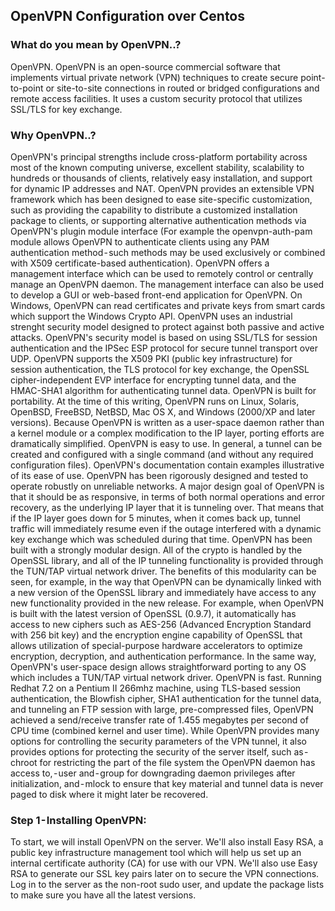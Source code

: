 ## OpenVPN Configuration over Centos
### What do you mean by OpenVPN..?
OpenVPN. OpenVPN is an open-source commercial software that implements virtual private network (VPN) techniques to create secure point-to-point or site-to-site connections in routed or bridged configurations and remote access facilities. It uses a custom security protocol that utilizes SSL/TLS for key exchange.
### Why OpenVPN..?
OpenVPN's principal strengths include cross-platform portability across most of the known computing universe, excellent stability, scalability to hundreds or thousands of clients, relatively easy installation, and support for dynamic IP addresses and NAT.
OpenVPN provides an extensible VPN framework which has been designed to ease site-specific customization, such as providing the capability to distribute a customized installation package to clients, or supporting alternative authentication methods via OpenVPN's plugin module interface (For example the openvpn-auth-pam module allows OpenVPN to authenticate clients using any PAM authentication method - such methods may be used exclusively or combined with X509 certificate-based authentication).
OpenVPN offers a management interface which can be used to remotely control or centrally manage an OpenVPN daemon. The management interface can also be used to develop a GUI or web-based front-end application for OpenVPN.
On Windows, OpenVPN can read certificates and private keys from smart cards which support the Windows Crypto API.
OpenVPN uses an industrial strenght security model designed to protect against both passive and active attacks. OpenVPN's security model is based on using SSL/TLS for session authentication and the IPSec ESP protocol for secure tunnel transport over UDP. OpenVPN supports the X509 PKI (public key infrastructure) for session authentication, the TLS protocol for key exchange, the OpenSSL cipher-independent EVP interface for encrypting tunnel data, and the HMAC-SHA1 algorithm for authenticating tunnel data.
OpenVPN is built for portability. At the time of this writing, OpenVPN runs on Linux, Solaris, OpenBSD, FreeBSD, NetBSD, Mac OS X, and Windows (2000/XP and later versions). Because OpenVPN is written as a user-space daemon rather than a kernel module or a complex modification to the IP layer, porting efforts are dramatically simplified.
OpenVPN is easy to use. In general, a tunnel can be created and configured with a single command (and without any required configuration files). OpenVPN's documentation contain examples illustrative of its ease of use.
OpenVPN has been rigorously designed and tested to operate robustly on unreliable networks. A major design goal of OpenVPN is that it should be as responsive, in terms of both normal operations and error recovery, as the underlying IP layer that it is tunneling over. That means that if the IP layer goes down for 5 minutes, when it comes back up, tunnel traffic will immediately resume even if the outage interfered with a dynamic key exchange which was scheduled during that time.
OpenVPN has been built with a strongly modular design. All of the crypto is handled by the OpenSSL library, and all of the IP tunneling functionality is provided through the TUN/TAP virtual network driver. The benefits of this modularity can be seen, for example, in the way that OpenVPN can be dynamically linked with a new version of the OpenSSL library and immediately have access to any new functionality provided in the new release. For example, when OpenVPN is built with the latest version of OpenSSL (0.9.7), it automatically has access to new ciphers such as AES-256 (Advanced Encryption Standard with 256 bit key) and the encryption engine capability of OpenSSL that allows utilization of special-purpose hardware accelerators to optimize encryption, decryption, and authentication performance. In the same way, OpenVPN's user-space design allows straightforward porting to any OS which includes a TUN/TAP virtual network driver.
OpenVPN is fast. Running Redhat 7.2 on a Pentium II 266mhz machine, using TLS-based session authentication, the Blowfish cipher, SHA1 authentication for the tunnel data, and tunneling an FTP session with large, pre-compressed files, OpenVPN achieved a send/receive transfer rate of 1.455 megabytes per second of CPU time (combined kernel and user time).
While OpenVPN provides many options for controlling the security parameters of the VPN tunnel, it also provides options for protecting the security of the server itself, such as - chroot for restricting the part of the file system the OpenVPN daemon has access to, - user and - group for downgrading daemon privileges after initialization, and - mlock to ensure that key material and tunnel data is never paged to disk where it might later be recovered.
### Step 1 - Installing OpenVPN:
To start, we will install OpenVPN on the server. We'll also install Easy RSA, a public key infrastructure management tool which will help us set up an internal certificate authority (CA) for use with our VPN. We'll also use Easy RSA to generate our SSL key pairs later on to secure the VPN connections.
Log in to the server as the non-root sudo user, and update the package lists to make sure you have all the latest versions.
